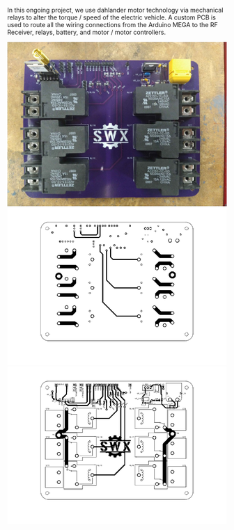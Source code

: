 In this ongoing project, we use dahlander motor technology via mechanical relays to alter the torque / speed of the electric vehicle. A custom PCB is used to route all the wiring connections from the Arduino MEGA to the RF Receiver, relays, battery, and motor / motor controllers.

![What is this](PCB/CircuitBoard.jpg) 
![What is this](PCB/PCB_BOTTOM.png) 
![What is this](PCB/PCB_TOP.png)
